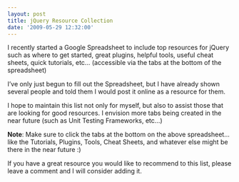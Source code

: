 ```yaml
---
layout: post
title: jQuery Resource Collection
date: '2009-05-29 12:32:00'
---
```


<p>I recently started a Google Spreadsheet to include top resources for jQuery such as where to get started, great plugins, helpful tools, useful cheat sheets, quick tutorials, etc… (accessible via the tabs at the bottom of the spreadsheet)</p>    <p>I’ve only just begun to fill out the Spreadsheet, but I have already shown several people and told them I would post it online as a resource for them.</p>    <p>I hope to maintain this list not only for myself, but also to assist those that are looking for good resources. I envision more tabs being created in the near future (such as Unit Testing Frameworks, etc…)</p>     <p><strong>Note</strong>: Make sure to click the tabs at the bottom on the above spreadsheet... like the Tutorials, Plugins, Tools, Cheat Sheets, and whatever else might be there in the near future :)</p> <p>If you have a great resource you would like to recommend to this list, please leave a comment and I will consider adding it.</p>